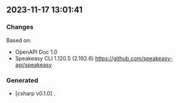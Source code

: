 

## 2023-11-17 13:01:41
### Changes
Based on:
- OpenAPI Doc 1.0 
- Speakeasy CLI 1.120.5 (2.192.6) https://github.com/speakeasy-api/speakeasy
### Generated
- [csharp v0.1.0] .